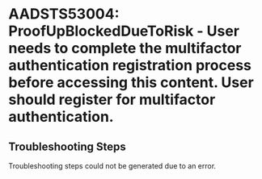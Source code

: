 
# AADSTS53004: ProofUpBlockedDueToRisk - User needs to complete the multifactor authentication registration process before accessing this content. User should register for multifactor authentication.


## Troubleshooting Steps
Troubleshooting steps could not be generated due to an error.